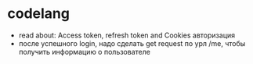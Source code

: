 # codelang

- read about: Access token, refresh token and Cookies авторизация
- после успешного login, надо сделать get request по урл /me, чтобы получить информацию о пользователе
